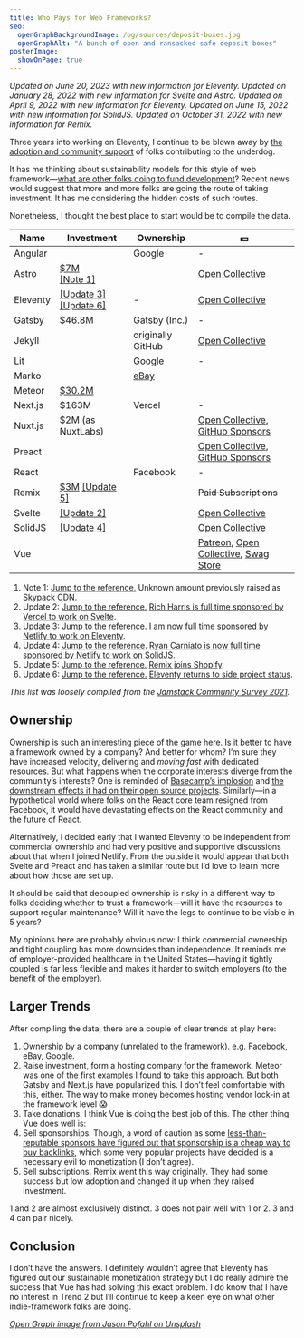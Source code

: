 ```yaml
---
title: Who Pays for Web Frameworks?
seo:
  openGraphBackgroundImage: /og/sources/deposit-boxes.jpg
  openGraphAlt: "A bunch of open and ransacked safe deposit boxes"
posterImage:
  showOnPage: true
---
```

_Updated on June 20, 2023 with new information for Eleventy._
_Updated on January 28, 2022 with new information for Svelte and Astro._
_Updated on April 9, 2022 with new information for Eleventy._
_Updated on June 15, 2022 with new information for SolidJS._
_Updated on October 31, 2022 with new information for Remix._

Three years into working on Eleventy, I continue to be blown away by [the adoption and community support](https://www.11ty.dev/blog/jamstack-survey-2021/) of folks contributing to the underdog.

It has me thinking about sustainability models for this style of web framework—[what are other folks doing to fund development](https://twitter.com/zachleat/status/1447940347384971275)? Recent news would suggest that more and more folks are going the route of taking investment. It has me considering the hidden costs of such routes.

Nonetheless, I thought the best place to start would be to compile the data.

<script type="module" src="/static/table-saw.js"></script>
<div><table-saw>
<table>
  <thead>
    <tr>
      <th>Name</th>
      <th>Investment</th>
      <th>Ownership</th>
      <th>💵</th>
    </tr>
  </thead>
  <tbody>
    <tr>
      <td>Angular</td>
      <td></td>
      <td>Google</td>
      <td>-</td>
    </tr>
    <tr>
      <td>Astro</td>
      <td><a href="https://astro.build/blog/the-astro-technology-company/">$7M</a><br><a href="#subnote-1" id="link-subnote-1">[Note 1]</a></td>
      <td></td>
      <td><a href="https://opencollective.com/astrodotbuild">Open Collective</a></td>
    </tr>
    <tr>
      <td>Eleventy</td>
      <td><a href="#subnote-3" id="link-subnote-3">[Update 3]</a> <a href="#subnote-3" id="link-subnote-6">[Update 6]</a></td>
      <td>-</td>
      <td><a href="https://opencollective.com/11ty">Open Collective</a></td>
    </tr>
    <tr>
      <td>Gatsby</td>
      <td>$46.8M</td>
      <td>Gatsby (Inc.)</td>
      <td>-</td>
    </tr>
    <tr>
      <td>Jekyll</td>
      <td></td>
      <td>originally GitHub</td>
      <td><a href="https://opencollective.com/jekyll">Open Collective</a></td>
    </tr>
    <tr>
      <td>Lit</td>
      <td></td>
      <td>Google</td>
      <td>-</td>
    </tr>
    <tr>
      <td>Marko</td>
      <td></td>
      <td><a href="https://github.com/eBay">eBay</a></td>
      <td></td>
    </tr>
    <tr>
      <td>Meteor</td>
      <td><a href="https://en.wikipedia.org/wiki/Meteor_(web_framework)">$30.2M</a></td>
      <td></td>
      <td></td>
    </tr>
    <tr>
      <td>Next.js</td>
      <td>$163M</td>
      <td>Vercel</td>
      <td>-</td>
    </tr>
    <tr>
      <td>Nuxt.js</td>
      <td>$2M (as NuxtLabs)</td>
      <td></td>
      <td><a href="https://opencollective.com/nuxtjs">Open Collective</a>, <a href="https://github.com/sponsors/nuxt">GitHub Sponsors</a></td>
    </tr>
    <tr>
      <td>Preact</td>
      <td></td>
      <td></td>
      <td><a href="https://opencollective.com/preact">Open Collective</a>, <a href="https://github.com/sponsors/preactjs">GitHub Sponsors</a></td>
    </tr>
    <tr>
      <td>React</td>
      <td></td>
      <td>Facebook</td>
      <td>-</td>
    </tr>
    <tr>
      <td>Remix</td>
      <td><a href="https://remix.run/blog/seed-funding-for-remix">$3M</a> <a href="#subnote-5" id="link-subnote-5">[Update 5]</a></td>
      <td></td>
      <td><del>Paid Subscriptions</del></td>
    </tr>
    <tr>
      <td>Svelte</td>
      <td><a href="#subnote-2" id="link-subnote-2">[Update 2]</a></td>
      <td></td>
      <td><a href="https://opencollective.com/svelte">Open Collective</a></td>
    </tr>
    <tr>
      <td>SolidJS</td>
      <td><a href="#subnote-4" id="link-subnote-4">[Update 4]</a></td>
      <td></td>
      <td><a href="https://opencollective.com/solid">Open Collective</a></td>
    </tr>
    <tr>
      <td>Vue</td>
      <td></td>
      <td></td>
      <td><a href="https://www.patreon.com/evanyou">Patreon</a>, <a href="https://opencollective.com/vuejs">Open Collective</a>, <a href="https://vue.threadless.com/">Swag Store</a></td>
    </tr>
  </tbody>
</table>
</table-saw></div>

<ol class="notes">
  <li class="notes_note">Note 1: <a id="subnote-1" href="#link-subnote-1" class="notes_linkback">Jump to the reference.</a> Unknown amount previously raised as Skypack CDN.</li>
  <li class="notes_note">Update 2: <a id="subnote-2" href="#link-subnote-2" class="notes_linkback">Jump to the reference.</a> <a href="https://vercel.com/blog/vercel-welcomes-rich-harris-creator-of-svelte">Rich Harris is full time sponsored by Vercel to work on Svelte</a>.</li>
  <li class="notes_note">Update 3: <a id="subnote-3" href="#link-subnote-3" class="notes_linkback">Jump to the reference.</a> <a href="/web/eleventy-oss/">I am now full time sponsored by Netlify to work on Eleventy</a>.</li>
  <li class="notes_note">Update 4: <a id="subnote-4" href="#link-subnote-4" class="notes_linkback">Jump to the reference.</a> <a href="https://dev.to/ryansolid/when-netlify-asks-you-to-full-time-oss-you-say-yes-5ccf">Ryan Carniato is now full time sponsored by Netlify to work on SolidJS</a>.</li>
  <li class="notes_note">Update 5: <a id="subnote-5" href="#link-subnote-5" class="notes_linkback">Jump to the reference.</a> <a href="https://remix.run/blog/remixing-shopify">Remix joins Shopify</a>.</li>
  <li class="notes_note">Update 6: <a id="subnote-6" href="#link-subnote-6" class="notes_linkback">Jump to the reference.</a> <a href="/web/eleventy-side-project/">Eleventy returns to side project status</a>.</li>
</ol>

_This list was loosely compiled from the [Jamstack Community Survey 2021](https://jamstack.org/survey/2021/#choices-frameworks)._

## Ownership

Ownership is such an interesting piece of the game here. Is it better to have a framework owned by a company? And better for whom? I’m sure they have increased velocity, delivering and <em>moving fast</em> with dedicated resources. But what happens when the corporate interests diverge from the community’s interests? One is reminded of [Basecamp’s implosion](https://www.theverge.com/2021/5/3/22418208/basecamp-all-hands-meeting-employee-resignations-buyouts-implosion) and [the downstream effects it had on their open source projects](https://twitter.com/sstephenson/status/1388146131377528832). Similarly—in a hypothetical world where folks on the React core team resigned from Facebook, it would have devastating effects on the React community and the future of React.

Alternatively, I decided early that I wanted Eleventy to be independent from commercial ownership and had very positive and supportive discussions about that when I joined Netlify. From the outside it would appear that both Svelte and Preact and has taken a similar route but I’d love to learn more about how those are set up.

It should be said that decoupled ownership is risky in a different way to folks deciding whether to trust a framework—will it have the resources to support regular maintenance? Will it have the legs to continue to be viable in 5 years?

My opinions here are probably obvious now: I think commercial ownership and tight coupling has more downsides than independence. It reminds me of employer-provided healthcare in the United States—having it tightly coupled is far less flexible and makes it harder to switch employers (to the benefit of the employer).

## Larger Trends

After compiling the data, there are a couple of clear trends at play here:

1. Ownership by a company (unrelated to the framework). e.g. Facebook, eBay, Google.
2. Raise investment, form a hosting company for the framework. Meteor was one of the first examples I found to take this approach. But both Gatsby and Next.js have popularized this. I don’t feel comfortable with this, either. The way to make money becomes hosting vendor lock-in at the framework level 😱
3. Take donations. I think Vue is doing the best job of this. The other thing Vue does well is:
4. Sell sponsorships. Though, a word of caution as some [less-than-reputable sponsors have figured out that sponsorship is a cheap way to buy backlinks](https://twitter.com/zachleat/status/1295370536600707078), which some very popular projects have decided is a necessary evil to monetization (I don’t agree). <!--Babel, Jest, Bower, and Socket.io -->
5. Sell subscriptions. Remix went this way originally. They had some success but low adoption and changed it up when they raised investment.

1 and 2 are almost exclusively distinct. 3 does not pair well with 1 or 2. 3 and 4 can pair nicely.

## Conclusion

I don’t have the answers. I definitely wouldn’t agree that Eleventy has figured out our sustainable monetization strategy but I do really admire the success that Vue has had solving this exact problem. I do know that I have no interest in Trend 2 but I’ll continue to keep a keen eye on what other indie-framework folks are doing.


_[Open Graph image from Jason Pofahl on Unsplash](https://unsplash.com/photos/6AQY7pO1lS0)_
